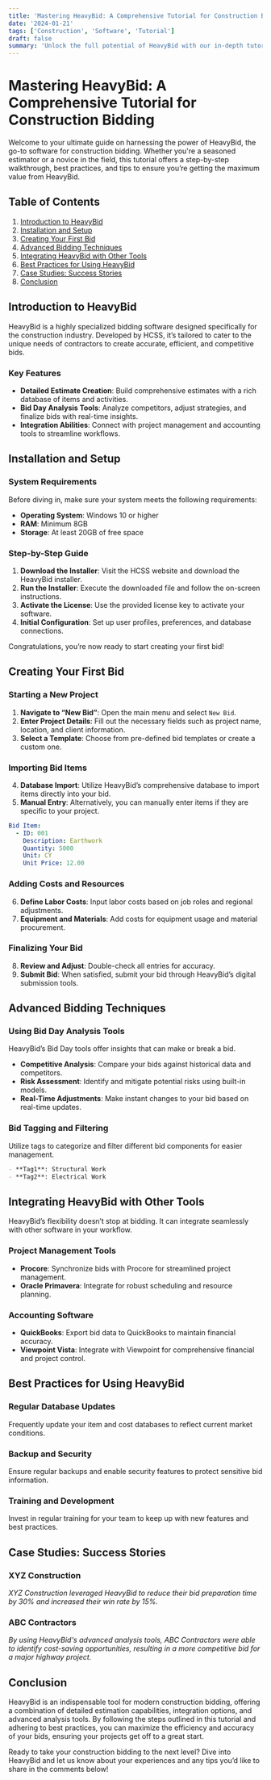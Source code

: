 ```yaml
---
title: 'Mastering HeavyBid: A Comprehensive Tutorial for Construction Bidding'
date: '2024-01-21'
tags: ['Construction', 'Software', 'Tutorial']
draft: false
summary: 'Unlock the full potential of HeavyBid with our in-depth tutorial that covers everything from installation to advanced bidding strategies for construction projects.'
---
```


# Mastering HeavyBid: A Comprehensive Tutorial for Construction Bidding

Welcome to your ultimate guide on harnessing the power of HeavyBid, the go-to software for construction bidding. Whether you're a seasoned estimator or a novice in the field, this tutorial offers a step-by-step walkthrough, best practices, and tips to ensure you’re getting the maximum value from HeavyBid.

## Table of Contents

1. [Introduction to HeavyBid](#introduction-to-heavybid)
2. [Installation and Setup](#installation-and-setup)
3. [Creating Your First Bid](#creating-your-first-bid)
4. [Advanced Bidding Techniques](#advanced-bidding-techniques)
5. [Integrating HeavyBid with Other Tools](#integrating-heavybid-with-other-tools)
6. [Best Practices for Using HeavyBid](#best-practices-for-using-heavybid)
7. [Case Studies: Success Stories](#case-studies-success-stories)
8. [Conclusion](#conclusion)

## Introduction to HeavyBid

HeavyBid is a highly specialized bidding software designed specifically for the construction industry. Developed by HCSS, it’s tailored to cater to the unique needs of contractors to create accurate, efficient, and competitive bids.

### Key Features

- **Detailed Estimate Creation**: Build comprehensive estimates with a rich database of items and activities.
- **Bid Day Analysis Tools**: Analyze competitors, adjust strategies, and finalize bids with real-time insights.
- **Integration Abilities**: Connect with project management and accounting tools to streamline workflows.

## Installation and Setup

### System Requirements

Before diving in, make sure your system meets the following requirements:

- **Operating System**: Windows 10 or higher
- **RAM**: Minimum 8GB
- **Storage**: At least 20GB of free space

### Step-by-Step Guide

1. **Download the Installer**: Visit the HCSS website and download the HeavyBid installer.
2. **Run the Installer**: Execute the downloaded file and follow the on-screen instructions.
3. **Activate the License**: Use the provided license key to activate your software.
4. **Initial Configuration**: Set up user profiles, preferences, and database connections.

Congratulations, you’re now ready to start creating your first bid!

## Creating Your First Bid

### Starting a New Project

1. **Navigate to “New Bid”**: Open the main menu and select `New Bid`.
2. **Enter Project Details**: Fill out the necessary fields such as project name, location, and client information.
3. **Select a Template**: Choose from pre-defined bid templates or create a custom one.

### Importing Bid Items

4. **Database Import**: Utilize HeavyBid’s comprehensive database to import items directly into your bid.
5. **Manual Entry**: Alternatively, you can manually enter items if they are specific to your project.

```yaml
Bid Item:
  - ID: 001
    Description: Earthwork
    Quantity: 5000
    Unit: CY
    Unit Price: 12.00
```

### Adding Costs and Resources

6. **Define Labor Costs**: Input labor costs based on job roles and regional adjustments.
7. **Equipment and Materials**: Add costs for equipment usage and material procurement.

### Finalizing Your Bid

8. **Review and Adjust**: Double-check all entries for accuracy.
9. **Submit Bid**: When satisfied, submit your bid through HeavyBid’s digital submission tools.

## Advanced Bidding Techniques

### Using Bid Day Analysis Tools

HeavyBid’s Bid Day tools offer insights that can make or break a bid.

- **Competitive Analysis**: Compare your bids against historical data and competitors.
- **Risk Assessment**: Identify and mitigate potential risks using built-in models.
- **Real-Time Adjustments**: Make instant changes to your bid based on real-time updates.

### Bid Tagging and Filtering

Utilize tags to categorize and filter different bid components for easier management.

```markdown
- **Tag1**: Structural Work
- **Tag2**: Electrical Work
```

## Integrating HeavyBid with Other Tools

HeavyBid’s flexibility doesn’t stop at bidding. It can integrate seamlessly with other software in your workflow.

### Project Management Tools

- **Procore**: Synchronize bids with Procore for streamlined project management.
- **Oracle Primavera**: Integrate for robust scheduling and resource planning.

### Accounting Software

- **QuickBooks**: Export bid data to QuickBooks to maintain financial accuracy.
- **Viewpoint Vista**: Integrate with Viewpoint for comprehensive financial and project control.

## Best Practices for Using HeavyBid

### Regular Database Updates

Frequently update your item and cost databases to reflect current market conditions.

### Backup and Security

Ensure regular backups and enable security features to protect sensitive bid information.

### Training and Development

Invest in regular training for your team to keep up with new features and best practices.

## Case Studies: Success Stories

### XYZ Construction

*XYZ Construction leveraged HeavyBid to reduce their bid preparation time by 30% and increased their win rate by 15%.*

### ABC Contractors

*By using HeavyBid's advanced analysis tools, ABC Contractors were able to identify cost-saving opportunities, resulting in a more competitive bid for a major highway project.*

## Conclusion

HeavyBid is an indispensable tool for modern construction bidding, offering a combination of detailed estimation capabilities, integration options, and advanced analysis tools. By following the steps outlined in this tutorial and adhering to best practices, you can maximize the efficiency and accuracy of your bids, ensuring your projects get off to a great start.

Ready to take your construction bidding to the next level? Dive into HeavyBid and let us know about your experiences and any tips you’d like to share in the comments below!